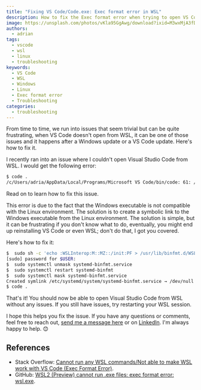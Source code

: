 ```yaml
---
title: "Fixing VS Code/Code.exe: Exec format error in WSL"
description: How to fix the Exec format error when trying to open VS Code from WSL.
image: https://unsplash.com/photos/vKla95GgAwg/download?ixid=M3wxMjA3fDB8MXxzZWFyY2h8N3x8ZXJyb3J8ZW58MHx8fHwxNzI5MzQ2NTQ3fDA&force=true&w=1920
authors:
  - adrian
tags:
  - vscode
  - wsl
  - linux
  - troubleshooting
keywords:
  - VS Code
  - WSL
  - Windows
  - Linux
  - Exec format error
  - Troubleshooting
categories:
  - troubleshooting
---
```


From time to time, we run into issues that seem trivial but can be quite frustrating, when VS Code doesn't open from WSL, it can be one of those issues and it happens after a Windows update or a VS Code update. Here's how to fix it.

I recently ran into an issue where I couldn't open Visual Studio Code from WSL. I would get the following error:

```bash
$ code .
/c/Users/adria/AppData/Local/Programs/Microsoft VS Code/bin/code: 61: /c/Users/adria/AppData/Local/Programs/Microsoft VS Code/Code.exe: Exec format error
```

Read on to learn how to fix this issue.

<!-- truncate -->

This error is due to the fact that the Windows executable is not compatible with the Linux environment. The solution is to create a symbolic link to the Windows executable from the Linux environment. The solution is simple, but it can be frustrating if you don't know what to do, eventually, you might end up reinstalling VS Code or even WSL; don't do that, I got you covered.

Here's how to fix it:

```bash
$  sudo sh -c 'echo :WSLInterop:M::MZ::/init:PF > /usr/lib/binfmt.d/WSLInterop.conf'
[sudo] password for $USER:
$  sudo systemctl unmask systemd-binfmt.service
$  sudo systemctl restart systemd-binfmt
$  sudo systemctl mask systemd-binfmt.service
Created symlink /etc/systemd/system/systemd-binfmt.service → /dev/null.
$ code .
```

That's it! You should now be able to open Visual Studio Code from WSL without any issues. If you still have issues, try restarting your WSL session.

I hope this helps you fix the issue. If you have any questions or comments, feel free to reach out, [send me a message here](https://go.rebelion.la/contact-us) or on [LinkedIn](https://https//www.linkedin.com/comm/mynetwork/discovery-see-all?usecase=PEOPLE_FOLLOWS&followMember=adrianescutia). I'm always happy to help. 😊

## References

* Stack Overflow: [Cannot run any WSL commands/Not able to make WSL work with VS Code (Exec Format Error)](https://stackoverflow.com/a/76975972/5078874).
* GitHub: [WSL2 (Preview) cannot run .exe files: exec format error: wsl.exe](https://github.com/microsoft/WSL/issues/8952#issuecomment-1568212651).